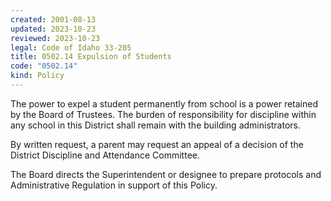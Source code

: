 ```yaml
---
created: 2001-08-13
updated: 2023-10-23
reviewed: 2023-10-23
legal: Code of Idaho 33-205
title: 0502.14 Expulsion of Students
code: "0502.14"
kind: Policy
---
```


The power to expel a student permanently from school is a power retained by the Board of Trustees. The burden of responsibility for discipline within any school in this District shall remain with the building administrators.

By written request, a parent may request an appeal of a decision of the District Discipline and Attendance Committee.

The Board directs the Superintendent or designee to prepare protocols and Administrative Regulation in support of this Policy.
